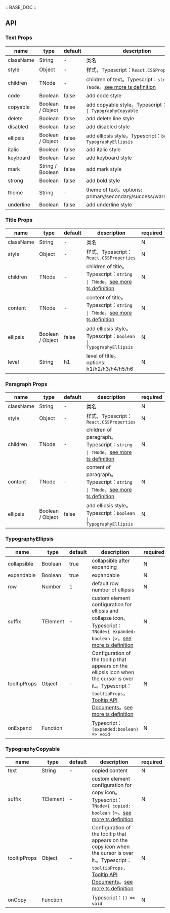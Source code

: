 :: BASE_DOC ::

## API
### Text Props

name | type | default | description | required
-- | -- | -- | -- | --
className | String | - | 类名 | N
style | Object | - | 样式，Typescript：`React.CSSProperties` | N
children | TNode | - | children of text。Typescript：`string \| TNode`。[see more ts definition](https://github.com/Tencent/tdesign-react/blob/develop/packages/components/common.ts) | N
code | Boolean | false | add code style | N
copyable | Boolean / Object | false | add copyable style。Typescript：`boolean \| TypographyCopyable` | N
delete | Boolean | false | add delete line style | N
disabled | Boolean | false | add disabled style | N
ellipsis | Boolean / Object | false | add ellipsis style。Typescript：`boolean \| TypographyEllipsis` | N
italic | Boolean | false | add italic style | N
keyboard | Boolean | false | add keyboard style | N
mark | String / Boolean | false | add mark style | N
strong | Boolean | false | add bold style | N
theme | String | - | theme of text。options: primary/secondary/success/warning/error | N
underline | Boolean | false | add underline style | N

### Title Props

name | type | default | description | required
-- | -- | -- | -- | --
className | String | - | 类名 | N
style | Object | - | 样式，Typescript：`React.CSSProperties` | N
children | TNode | - | children of title。Typescript：`string \| TNode`。[see more ts definition](https://github.com/Tencent/tdesign-react/blob/develop/packages/components/common.ts) | N
content | TNode | - | content of title。Typescript：`string \| TNode`。[see more ts definition](https://github.com/Tencent/tdesign-react/blob/develop/packages/components/common.ts) | N
ellipsis | Boolean / Object | false | add ellipsis style。Typescript：`boolean \| TypographyEllipsis` | N
level | String | h1 | level of title。options: h1/h2/h3/h4/h5/h6 | N

### Paragraph Props

name | type | default | description | required
-- | -- | -- | -- | --
className | String | - | 类名 | N
style | Object | - | 样式，Typescript：`React.CSSProperties` | N
children | TNode | - | children of paragraph。Typescript：`string \| TNode`。[see more ts definition](https://github.com/Tencent/tdesign-react/blob/develop/packages/components/common.ts) | N
content | TNode | - | content of paragraph。Typescript：`string \| TNode`。[see more ts definition](https://github.com/Tencent/tdesign-react/blob/develop/packages/components/common.ts) | N
ellipsis | Boolean / Object | false | add ellipsis style。Typescript：`boolean \| TypographyEllipsis` | N

### TypographyEllipsis

name | type | default | description | required
-- | -- | -- | -- | --
collapsible | Boolean | true | collapsible after expanding | N
expandable | Boolean | true | expandable | N
row | Number | 1 | default row number of ellipsis  | N
suffix | TElement | - | custom element configuration for ellipsis and collapse icon。Typescript：`TNode<{ expanded: boolean }>`。[see more ts definition](https://github.com/Tencent/tdesign-react/blob/develop/packages/components/common.ts) | N
tooltipProps | Object | - | Configuration of the tooltip that appears on the ellipsis icon when the cursor is over it.。Typescript：`tooltipProps`，[Tooltip API Documents](./tooltip?tab=api)。[see more ts definition](https://github.com/Tencent/tdesign-react/blob/develop/packages/components/typography/type.ts) | N
onExpand | Function |  | Typescript：`(expanded:boolean) => void`<br/> | N

### TypographyCopyable

name | type | default | description | required
-- | -- | -- | -- | --
 text | String | - | copied content | N
suffix | TElement | - | custom element configuration for copy icon。Typescript：`TNode<{ copied: boolean }>`。[see more ts definition](https://github.com/Tencent/tdesign-react/blob/develop/packages/components/common.ts) | N
tooltipProps | Object | - | Configuration of the tooltip that appears on the copy icon when the cursor is over it.。Typescript：`tooltipProps`，[Tooltip API Documents](./tooltip?tab=api)。[see more ts definition](https://github.com/Tencent/tdesign-react/blob/develop/packages/components/typography/type.ts) | N
onCopy | Function |  | Typescript：`() => void`<br/> | N